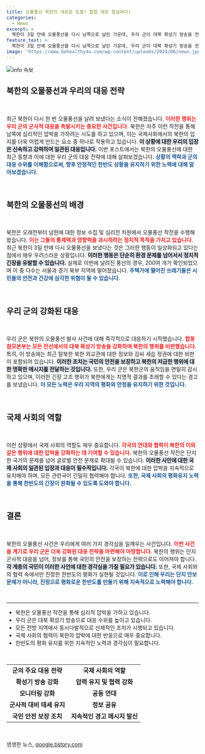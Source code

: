 ```yaml
---
title: 오물풍선 북한의 새로운 도발! 합참 대응 절실하다!
categories:
  - News
excerpt: >
  북한이 3일 만에 오물풍선을 다시 남쪽으로 날린 가운데, 우리 군이 대북 확성기 방송을 전선으로 확대하며 강력 대응에 나섰습니다. 북한의 치졸한 행위에 대한 경고와 함께 새로운 소식이 기다립니다. 클릭하세요!
feature_text: >
  북한이 3일 만에 오물풍선을 다시 남쪽으로 날린 가운데, 우리 군이 대북 확성기 방송을 전선으로 확대하며 강력 대응에 나섰습니다. 북한의 치졸한 행위에 대한 경고와 함께 새로운 소식이 기다립니다. 클릭하세요!
image: 'https://www.behealthy4u.com/wp-content/uploads/2024/06/news.jpg'
---
```


<p><img src="https://www.behealthy4u.com/wp-content/uploads/2024/06/news.jpg" alt="info 속보" /></p>

<h2 data-ke-size="size26">북한의 오물풍선과 우리의 대응 전략</h2>

<p data-ke-size="size16">&nbsp;</p>

<p data-ke-size="size16">최근 북한이 다시 한 번 오물풍선을 날려 보냈다는 소식이 전해졌습니다. <b><span style="color: #ee2323;">이러한 행위는 우리 군의 군사적 대응을 촉발시키는 중요한 사건입니다.</span></b> 북한은 자주 이런 작전을 통해 남쪽에 심리적인 압박을 가하려는 시도를 하고 있으며, 이는 국제사회에서의 북한의 입지를 더욱 어렵게 만드는 요소 중 하나로 작용하고 있습니다. <b><span style="background-color: #21538527;">이 상황에 대한 우리의 입장은 신속하고 강력하며 일관된 대응입니다.</span></b> 이번 포스트에서는 북한의 오물풍선에 대한 최근 동향과 이에 대한 우리 군의 대응 전략에 대해 살펴보겠습니다. <b><span style="color: #1a5490;">상황의 맥락과 군의 대응 수위를 이해함으로써, 향후 안정적인 한반도 상황을 유지하기 위한 노력에 대해 알아보겠습니다.</span></b></p>

<p data-ke-size="size16">&nbsp;</p>

<h2 data-ke-size="size26">북한의 오물풍선의 배경</h2>

<p data-ke-size="size16">&nbsp;</p>

<p data-ke-size="size16">북한은 오래전부터 남한에 대한 정보 수집 및 심리전 차원에서 오물풍선 작전을 수행해 왔습니다. <b><span style="color: #ee2323;">이는 그들의 통제력과 영향력을 과시하려는 정치적 목적을 가지고 있습니다.</span></b> 최근 북한이 3일 만에 다시 오물풍선을 보냈다는 것은 그러한 행동이 일상화되고 있다는 점에서 매우 우려스러운 상황입니다. <b><span style="background-color: #21538527;">이러한 행동은 단순히 환경 문제를 넘어서서 정치적 긴장을 유발할 수 있습니다.</span></b> 실제로 이번에 날려진 풍선의 경우, 200여 개가 확인되었으며 이 중 다수는 서울과 경기 북부 지역에 떨어졌습니다. <b><span style="color: #1a5490;">주택가에 떨어진 쓰레기들은 시민들의 안전과 건강에 심각한 위협이 될 수 있습니다.</span></b></p>

<p data-ke-size="size16">&nbsp;</p>

<h2 data-ke-size="size26">우리 군의 강화된 대응</h2>

<p data-ke-size="size16">&nbsp;</p>

<p data-ke-size="size16">우리 군은 북한의 오물풍선 발사 사건에 대해 즉각적으로 대응하기 시작했습니다. <b><span style="color: #ee2323;">합동참모본부는 모든 전선에서의 대북 확성기 방송을 강화하며 북한의 행위를 비판했습니다.</span></b> 특히, 이 방송에는 최근 탈북한 북한 외교관에 대한 정보와 김씨 세습 정권에 대한 비판이 포함되어 있습니다. <b><span style="background-color: #21538527;">이러한 조치는 국민의 안전을 보장하고 북한의 저급한 행위에 대한 명확한 메시지를 전달하는 것입니다.</span></b> 또한, 우리 군은 북한군의 움직임을 면밀히 감시하고 있으며, 이러한 긴장 고조 행위가 북한에게는 치명적 결과를 초래할 수 있다는 경고를 보냈습니다. <b><span style="color: #1a5490;">이 모든 노력은 우리 지역의 평화와 안정을 유지하기 위한 것입니다.</span></b></p>

<p data-ke-size="size16">&nbsp;</p>

<h2 data-ke-size="size26">국제 사회의 역할</h2>

<p data-ke-size="size16">&nbsp;</p>

<p data-ke-size="size16">이런 상황에서 국제 사회의 역할도 매우 중요합니다. <b><span style="color: #ee2323;">각국의 연대와 협력이 북한의 이와 같은 행위에 대한 압박을 강화하는 데 기여할 수 있습니다.</span></b> 북한의 오물풍선 작전은 단지 한 국가의 문제를 넘어 글로벌 안전 문제로 확대될 수 있습니다. <b><span style="background-color: #21538527;">이러한 사안에 대한 국제 사회의 일관된 입장과 대응이 필수적입니다.</span></b> 각국이 북한에 대한 압박을 지속적으로 유지해야 하며, 모든 관련국이 긴밀히 협력해야 합니다. <b><span style="color: #1a5490;">또한, 국제 사회의 평화유지 노력을 통해 한반도의 긴장이 완화될 수 있도록 도와야 합니다.</span></b></p>

<p data-ke-size="size16">&nbsp;</p>

<h2 data-ke-size="size26">결론</h2>

<p data-ke-size="size16">&nbsp;</p>

<p data-ke-size="size16">북한의 오물풍선 사건은 우리에게 여러 가지 경각심을 일깨우는 사건입니다. <b><span style="color: #ee2323;">이번 사건을 계기로 우리 군은 더욱 강화된 대응 전략을 마련해야 마땅합니다.</span></b> 북한의 행위는 단지 군사적 대응을 넘어, 정보를 통해 국민의 안전을 보장하는 전략으로도 이어져야 합니다. <b><span style="background-color: #21538527;">각 계층의 국민이 이러한 사안에 대한 경각심을 가질 필요가 있습니다.</span></b> 또한, 국제 사회와의 협력 속에서만 진정한 한반도의 평화가 실현될 것입니다. <b><span style="color: #1a5490;">이로 인해 우리는 단지 안보 문제가 아니라, 진정으로 평화로운 한반도를 만들기 위해 지속적으로 노력해야 합니다.</span></b></p>

<p data-ke-size="size16">&nbsp;</p>

<hr />

<ul>
 <li>북한은 오물풍선 작전을 통해 심리적 압박을 가하고 있습니다.</li>
 <li>우리 군은 대북 확성기 방송으로 대응 수위를 높이고 있습니다.</li>
 <li>모든 전방 지역에서 동시다발적으로 선제적인 조치가 시행되고 있습니다.</li>
 <li>국제 사회의 협력이 북한의 압박에 대한 반응으로 매우 중요합니다.</li>
 <li>한반도의 평화 유지를 위한 지속적인 노력과 경각심이 필요합니다.</li>
</ul>

<p data-ke-size="size16">&nbsp;</p>

<table style="width: 100%;">
 <tbody>
 <tr>
 <td style="text-align: center; height: 17px;"><b>군의 주요 대응 전략</b></td>
 <td style="text-align: center; height: 17px;"><b>국제 사회의 역할</b></td>
 </tr>
 <tr>
 <td style="text-align: center; height: 17px;"><b>확성기 방송 강화</b></td>
 <td style="text-align: center; height: 17px;"><b>압력 유지 및 협력 강화</b></td>
 </tr>
 <tr>
 <td style="text-align: center; height: 17px;"><b>모니터링 강화</b></td>
 <td style="text-align: center; height: 17px;"><b>공동 연대</b></td>
 </tr>
 <tr>
 <td style="text-align: center; height: 17px;"><b>군사적 대비 태세 유지</b></td>
 <td style="text-align: center; height: 17px;"><b>정보 공유</b></td>
 </tr>
 <tr>
 <td style="text-align: center; height: 17px;"><b>국민 안전 보장 조치</b></td>
 <td style="text-align: center; height: 17px;"><b>지속적인 경고 메시지 발신</b></td>
 </tr>
 </tbody>
</table>

<p data-ke-size="size16">&nbsp;</p>
생생한 뉴스, <a href="https://qoogle.tistory.com" rel="dofollow">qoogle.tistory.com</a>


